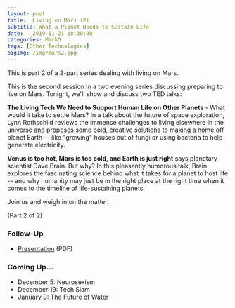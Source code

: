 ```yaml
---
layout: post
title:  Living on Mars (2)
subtitle: What a Planet Needs to Sustain Life
date:   2019-11-21 18:30:00
categories: MarkD 
tags: [Other Technologies]
bigimg: /img/mars2.jpg
---
```

This is part 2 of a 2-part series dealing with living on Mars. 

This is the second session in a two evening series discussing preparing to live on Mars. Tonight, we'll show and discuss two TED talks: 

**The Living Tech We Need to Support Human Life on Other Planets** - What would it take to settle Mars? In a talk about the future of space exploration, Lynn Rothschild reviews the immense challenges to living elsewhere in the universe and proposes some bold, creative solutions to making a home off planet Earth -- like "growing" houses out of fungi or using bacteria to help generate electricity.

**Venus is too hot, Mars is too cold, and Earth is just right** says planetary scientist Dave Brain. But why? In this pleasantly humorous talk, Brain explores the fascinating science behind what it takes for a planet to host life -- and why humanity may just be in the right place at the right time when it comes to the timeline of life-sustaining planets.

Join us and weigh in on the matter. 

(Part 2 of 2)

### Follow-Up

* [Presentation](/assets/present/2019/living-on-mars-2.pdf) (PDF)


### Coming Up...

* December 5: Neurosexism
* December 19: Tech Slam
* January 9: The Future of Water